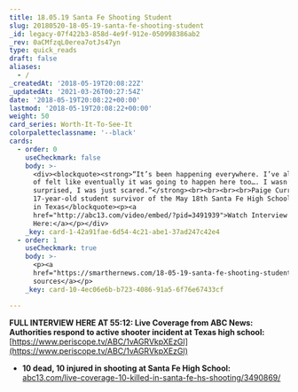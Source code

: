```yaml
---
title: 18.05.19 Santa Fe Shooting Student
slug: 20180520-18-05-19-santa-fe-shooting-student
_id: legacy-07f422b3-858d-4e9f-912e-050998386ab2
_rev: 0aCMfzqL0erea7otJs47yn
type: quick_reads
draft: false
aliases:
  - /
_createdAt: '2018-05-19T20:08:22Z'
_updatedAt: '2021-03-26T00:27:54Z'
date: '2018-05-19T20:08:22+00:00'
lastmod: '2018-05-19T20:08:22+00:00'
weight: 50
card_series: Worth-It-To-See-It
colorpaletteclassname: '--black'
cards:
  - order: 0
    useCheckmark: false
    body: >-
      <div><blockquote><strong>“It’s been happening everywhere. I’ve always kind
      of felt like eventually it was going to happen here too…. I wasn’t
      surprised, I was just scared.”</strong><br><br><br><br>Paige Curry,
      17-year-old student survivor of the May 18th Santa Fe High School shooting
      in Texas</blockquote><p><a
      href="http://abc13.com/video/embed/?pid=3491939">Watch Interview
      Here:</a></p></div>
    _key: card-1-42a91fae-6d54-4c21-abe1-37ad247c42e4
  - order: 1
    useCheckmark: true
    body: >-
      <p><a
      href="https://smarthernews.com/18-05-19-santa-fe-shooting-student/">view
      sources</a></p>
    _key: card-10-4ec06e6b-b723-4086-91a5-6f76e67433cf

---
```

**FULL INTERVIEW HERE AT 55:12: Live Coverage from ABC News: Authorities respond to active shooter incident at Texas high school:** [https://www.periscope.tv/ABC/1vAGRVkpXEzGl](https://www.periscope.tv/ABC/1vAGRVkpXEzGl)

* **10 dead, 10 injured in shooting at Santa Fe High School:** [abc13.com/live-coverage-10-killed-in-santa-fe-hs-shooting/3490869/](http://abc13.com/live-coverage-10-killed-in-santa-fe-hs-shooting/3490869/)